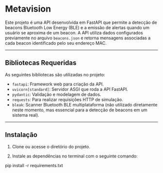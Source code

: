 # Metavision

Este projeto é uma API desenvolvida em FastAPI que permite a detecção de beacons Bluetooth Low Energy (BLE) e a emissão de alertas quando um usuário se aproxima de um beacon. A API utiliza dados configurados previamente no arquivo `beacons.json` e retorna mensagens associadas a cada beacon identificado pelo seu endereço MAC.

---

## Bibliotecas Requeridas

As seguintes bibliotecas são utilizadas no projeto:

- `fastapi`: Framework web para criação da API.
- `uvicorn[standard]`: Servidor ASGI que roda a API FastAPI.
- `pydantic`: Validação e modelagem de dados.
- `requests`: Para realizar requisições HTTP de simulação.
- `bleak`: Scanner Bluetooth BLE multiplataforma (não utilizado diretamente neste momento, mas essencial para a detecção de beacons em um sistema real).

---

## Instalação

1. Clone ou acesse o diretório do projeto.

2. Instale as dependências no terminal com o seguinte comando:

pip install -r requirements.txt
